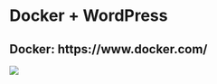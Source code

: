<h1>Docker + WordPress</h1>
<h2>Docker: https://www.docker.com/</h2>

<p><img src="https://i.ibb.co/d4vyrRm/docker-bg.png"></p>




